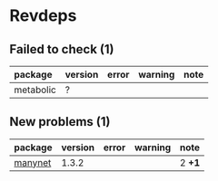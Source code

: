 # Revdeps

## Failed to check (1)

|package   |version |error |warning |note |
|:---------|:-------|:-----|:-------|:----|
|metabolic |?       |      |        |     |

## New problems (1)

|package |version |error |warning |note     |
|:-------|:-------|:-----|:-------|:--------|
|[manynet](problems.md#manynet)|1.3.2   |      |        |2 __+1__ |

